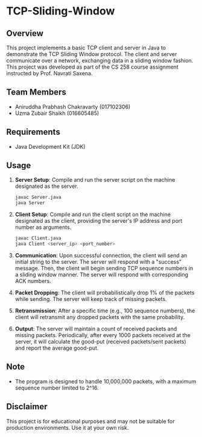 # TCP-Sliding-Window

## Overview

This project implements a basic TCP client and server in Java to demonstrate the TCP Sliding Window protocol. The client and server communicate over a network, exchanging data in a sliding window fashion. This project was developed as part of the CS 258 course assignment instructed by Prof. Navrati Saxena.

## Team Members

- Aniruddha Prabhash Chakravarty (017102306)
- Uzma Zubair Shaikh (016605485)

## Requirements

- Java Development Kit (JDK)

## Usage

1. **Server Setup**: Compile and run the server script on the machine designated as the server.
    ```bash
    javac Server.java
    java Server
    ```

2. **Client Setup**: Compile and run the client script on the machine designated as the client, providing the server's IP address and port number as arguments.
    ```bash
    javac Client.java
    java Client <server_ip> <port_number>
    ```

3. **Communication**: Upon successful connection, the client will send an initial string to the server. The server will respond with a "success" message. Then, the client will begin sending TCP sequence numbers in a sliding window manner. The server will respond with corresponding ACK numbers.

4. **Packet Dropping**: The client will probabilistically drop 1% of the packets while sending. The server will keep track of missing packets.

5. **Retransmission**: After a specific time (e.g., 100 sequence numbers), the client will retransmit any dropped packets with the same probability.

6. **Output**: The server will maintain a count of received packets and missing packets. Periodically, after every 1000 packets received at the server, it will calculate the good-put (received packets/sent packets) and report the average good-put.

## Note

- The program is designed to handle 10,000,000 packets, with a maximum sequence number limited to 2^16.

## Disclaimer

This project is for educational purposes and may not be suitable for production environments. Use it at your own risk.
